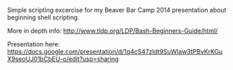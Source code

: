Simple scripting excercise for my Beaver Bar Camp 2014 presentation about beginning shell scripting.

More in depth info: http://www.tldp.org/LDP/Bash-Beginners-Guide/html/

Presentation here: https://docs.google.com/presentation/d/1q4cS47zldt9SuWIaw3tPBvKrKGuX9seoUJ01bCbEU-o/edit?usp=sharing
